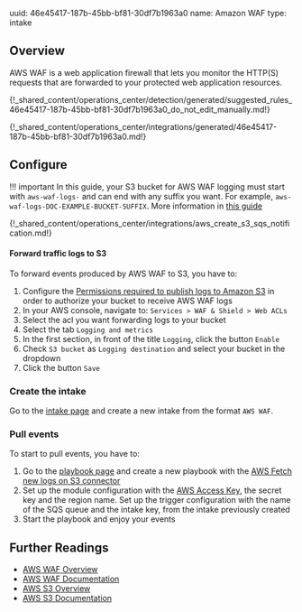 uuid: 46e45417-187b-45bb-bf81-30df7b1963a0
name: Amazon WAF
type: intake

## Overview
AWS WAF is a web application firewall that lets you monitor the HTTP(S) requests that are forwarded to your protected web application resources.

{!_shared_content/operations_center/detection/generated/suggested_rules_46e45417-187b-45bb-bf81-30df7b1963a0_do_not_edit_manually.md!}

{!_shared_content/operations_center/integrations/generated/46e45417-187b-45bb-bf81-30df7b1963a0.md!}

## Configure

!!! important
    In this guide, your S3 bucket for AWS WAF logging must start with `aws-waf-logs-` and can end with any suffix you want. For example, `aws-waf-logs-DOC-EXAMPLE-BUCKET-SUFFIX`. More information in [this guide](https://docs.aws.amazon.com/waf/latest/developerguide/logging-s3.html)

{!_shared_content/operations_center/integrations/aws_create_s3_sqs_notification.md!}

#### Forward traffic logs to S3

To forward events produced by AWS WAF to S3, you have to: 

1. Configure the [Permissions required to publish logs to Amazon S3](https://docs.aws.amazon.com/waf/latest/developerguide/logging-s3.html#logging-s3-permissions) in order to authorize your bucket to receive AWS WAF logs
2. In your AWS console, navigate to: `Services > WAF & Shield > Web ACLs`
3. Select the acl you want forwarding logs to your bucket
4. Select the tab `Logging and metrics`
5. In the first section, in front of the title `Logging`, click the button `Enable`
6. Check `S3 bucket` as `Logging destination` and select your bucket in the dropdown
7. Click the button `Save`

### Create the intake

Go to the [intake page](https://app.sekoia.io/operations/intakes) and create a new intake from the format `AWS WAF`.

### Pull events

To start to pull events, you have to: 

1. Go to the [playbook page](https://app.sekoia.io/operations/playbooks) and create a new playbook with the [AWS Fetch new logs on S3 connector](../../../../automate/library/aws.md#fetch-new-logs-on-s3)
2. Set up the module configuration with the [AWS Access Key](https://docs.aws.amazon.com/IAM/latest/UserGuide/id_credentials_access-keys.html), the secret key and the region name. Set up the trigger configuration with the name of the SQS queue and the intake key, from the intake previously created
3. Start the playbook and enjoy your events


## Further Readings
- [AWS WAF Overview](https://aws.amazon.com/waf/)
- [AWS WAF Documentation](https://docs.aws.amazon.com/waf/)
- [AWS S3 Overview](https://aws.amazon.com/s3/)
- [AWS S3 Documentation](https://docs.aws.amazon.com/AmazonS3/latest/userguide/Welcome.html)
